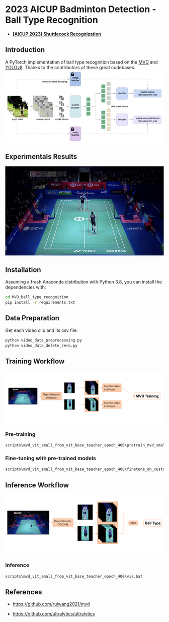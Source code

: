 # 2023 AICUP Badminton Detection - Ball Type Recognition

- [**[AICUP 2023] Shuttlecock Recognization**](https://aidea-web.tw/topic/cbea66cc-a993-4be8-933d-1aa9779001f8)  
## Introduction

A PyTorch implementation of ball type recognition based on the [MVD](https://github.com/ruiwang2021/mvd) and [YOLOv8](https://github.com/ultralytics/ultralytics). Thanks to the contributors of these great codebases.
![MVD Architecture](fig/MVD_architecture.png)

## Experimentals Results

![Demo](fig/video.gif)

## Installation

Assuming a fresh Anaconda distribution with Python 3.8, you can install the dependencies with:

```sh
cd MVD_ball_type_recognition
pip install -r requirements.txt
```

## Data Preparation

Get each video clip and its csv file:
```sh
python video_data_preprocessing.py
python video_data_delete_zero.py
```

## Training Workflow
![Training](fig/training.png)
### Pre-training

```sh
scripts\mvd_vit_small_from_vit_base_teacher_epoch_400\pretrain_mvd_small_on_custom.bat
```

### Fine-tuning with pre-trained models

```sh
scripts\mvd_vit_small_from_vit_base_teacher_epoch_400\finetune_on_custom.bat
```

## Inference Workflow
![Training](fig/inference.png)
### Inference

```sh
scripts\mvd_vit_small_from_vit_base_teacher_epoch_400\vis.bat
```

## References

+ https://github.com/ruiwang2021/mvd

+ https://github.com/ultralytics/ultralytics
